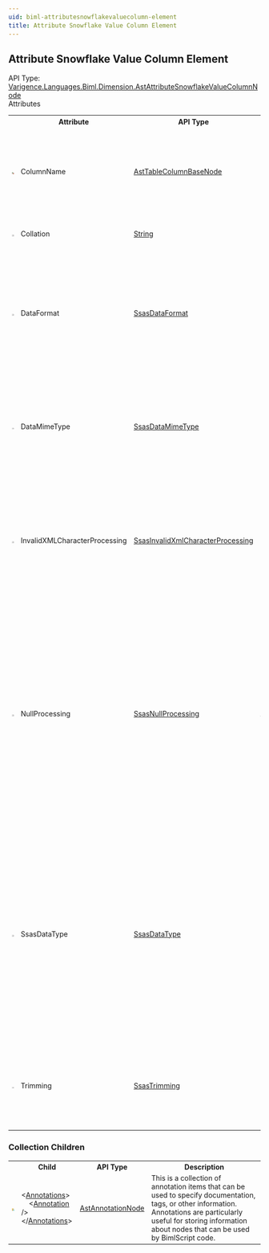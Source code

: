 ```yaml
---
uid: biml-attributesnowflakevaluecolumn-element
title: Attribute Snowflake Value Column Element
---
```

## Attribute Snowflake Value Column Element

<div class="AssemblyInfoGroup"><div class="CrossReferenceGroup"><div class="CrossReferenceHeader">API Type:</div><div class="CrossReferenceValue"><a href="../api-reference/Varigence.Languages.Biml.Dimension.AstAttributeSnowflakeValueColumnNode.html">Varigence.Languages.Biml.Dimension.AstAttributeSnowflakeValueColumnNode</a></div></div></div><div class="AttributeGroup"><div class="AttributeGroupHeader">Attributes</div><table id="AttributeList" class="AttributeList"><tbody><tr><th class="AttributeIconColumnHeader">&nbsp;</th><th class="AttributeNameColumnHeader">Attribute</th><th class="AttributeTypeColumnHeader">API Type</th><th class="AttributeDefaultColumnHeader">Default</th><th class="AttributeSummaryColumnHeader">Description</th></tr><tr class="ad0"><td align="center" class="AttributeIcon"><img title="Required reference to an existing definiton." src="attributeRequiredReference.png"></td><td class="AttributeName">ColumnName</td><td class="AttributeType"><a href="../api-reference/Varigence.Languages.Biml.Table.AstTableColumnBaseNode.html">AstTableColumnBaseNode</a></td><td class="AttributeDefault">&nbsp;</td><td class="AttributeSummary"><div class ="SummaryItem">This value specifies the relational database column that should be used as the basis for this Analysis Services dimension attribute column.</div></td></tr><tr class="ad1"><td align="center" class="AttributeIcon"><img title="" src="attribute.png"></td><td class="AttributeName">Collation</td><td class="AttributeType"><a href="https://msdn.microsoft.com/en-us/library/System.String.aspx">String</a></td><td class="AttributeDefault">&nbsp;</td><td class="AttributeSummary"><div class ="SummaryItem">Specifies the collation method used by the parent element.</div></td></tr><tr class="ad0"><td align="center" class="AttributeIcon"><img title="" src="attribute.png"></td><td class="AttributeName">DataFormat</td><td class="AttributeType"><a href="../api-reference/Varigence.Languages.Biml.Cube.SsasDataFormat.html">SsasDataFormat</a></td><td class="AttributeDefault">Unknown</td><td class="AttributeSummary"><div class ="SummaryItem">Specifies the formatting requirements of the DataItem element. The default setting is “none.” Allowed settings are Microsoft Excel formats and the string values TrimRight, TrimLeft, TrimAll, and TrimNone.</div></td></tr><tr class="ad1"><td align="center" class="AttributeIcon"><img title="" src="attribute.png"></td><td class="AttributeName">DataMimeType</td><td class="AttributeType"><a href="../api-reference/Varigence.Languages.Biml.Cube.SsasDataMimeType.html">SsasDataMimeType</a></td><td class="AttributeDefault">None</td><td class="AttributeSummary"><div class ="SummaryItem">Where applicable, specifies the Multipurpose Internet Mail Extensions (MIME) type of the data represented by the parent DataItem element.</div></td></tr><tr class="ad0"><td align="center" class="AttributeIcon"><img title="" src="attribute.png"></td><td class="AttributeName">InvalidXMLCharacterProcessing</td><td class="AttributeType"><a href="../api-reference/Varigence.Languages.Biml.Cube.SsasInvalidXmlCharacterProcessing.html">SsasInvalidXmlCharacterProcessing</a></td><td class="AttributeDefault">Preserve</td><td class="AttributeSummary"><div class ="SummaryItem">Determines how invalid XML characters in the source data will be handled. Preserve retains the character, Remove deletes them, and Replace inserts a question mark (?) in the place of each invalid character.</div></td></tr><tr class="ad1"><td align="center" class="AttributeIcon"><img title="" src="attribute.png"></td><td class="AttributeName">NullProcessing</td><td class="AttributeType"><a href="../api-reference/Varigence.Languages.Biml.Cube.SsasNullProcessing.html">SsasNullProcessing</a></td><td class="AttributeDefault">Automatic</td><td class="AttributeSummary"><div class ="SummaryItem">Specifies how null values will be processed. The default setting is Automatic. Other allowed settings are Preserve (which preserves the null value), Error (which generates a null key error, UnknownMember (which generates an unknown member as well as a null conversion error) and ZeroOrBlank (which converts the null value to zero in numeric data items, and a blank string in string data items).</div></td></tr><tr class="ad0"><td align="center" class="AttributeIcon"><img title="" src="attribute.png"></td><td class="AttributeName">SsasDataType</td><td class="AttributeType"><a href="../api-reference/Varigence.Languages.Biml.Cube.SsasDataType.html">SsasDataType</a></td><td class="AttributeDefault">Inherited</td><td class="AttributeSummary"><div class ="SummaryItem">This value specifies the type of the attribute column using the SQL Server Analysis Services (SSAS) type system.  Note that this type may differ from the type of the column in the underlying data source or the value computed by the specified expression. In those cases, a type cast will automatically be performed on the basis of this property setting when the types are compatible.</div></td></tr><tr class="ad1"><td align="center" class="AttributeIcon"><img title="" src="attribute.png"></td><td class="AttributeName">Trimming</td><td class="AttributeType"><a href="../api-reference/Varigence.Languages.Biml.Cube.SsasTrimming.html">SsasTrimming</a></td><td class="AttributeDefault">Right</td><td class="AttributeSummary"><div class ="SummaryItem">Specifies how data from the data source will be trimmed. The default setting is Right. Other allowed settings are Left, LeftRight, and None.</div></td></tr></tbody></table></div><div class="ChildGroup">

### Collection Children

<table id="ChildList" class="ChildList"><tbody><tr><th class="ChildIconColumnHeader">&nbsp;</th><th class="ChildNameColumnHeader">Child</th><th class="ChildTypeColumnHeader">API Type</th><th class="ChildSummaryColumnHeader">Description</th></tr><tr class="cd0"><td align="center" class="ChildIcon"><img title="" src="collectionChild.png"><div class="RequiredIcon" title="Required Child"></div><td class="ChildName"><span class="punc">&lt;</span><a href=Varigence.Languages.Biml.AstNode_Annotations.html">Annotations</a><span class="punc">&gt;</span><br />&nbsp;&nbsp;&nbsp;&nbsp;<span class="punc">&lt;</span><a href=Varigence.Languages.Biml.AstAnnotationNode.html">Annotation</a> <span class="punc">/&gt;</span><br /><span class="punc">&lt;/</span><a href=Varigence.Languages.Biml.AstNode_Annotations.html">Annotations</a><span class="punc">&gt;</span></td><td class="ChildType"><a href="../api-reference/Varigence.Languages.Biml.AstAnnotationNode.html">AstAnnotationNode</a></td><td class="ChildSummary"><div class ="SummaryItem">This is a collection of annotation items that can be used to specify documentation, tags, or other information.  Annotations are particularly useful for storing information about nodes that can be used by BimlScript code.</div></td></tr></tbody></table>
</div>

